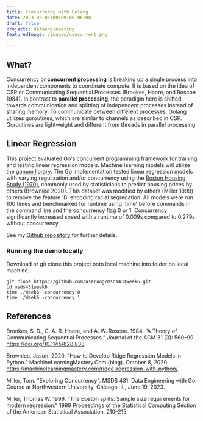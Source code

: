 ```yaml
---
title: Concurrency with Golang
date: 2023-08-01T00:09:00-06:00
draft: false
projects: dataengineering
featuredImage: /images/concurrent.png

---
```


## What?

Concurrency or **concurrent processing** is breaking up a single process into independent components to coordinate compute. It is based on the idea of CSP or Communicating Sequential Processes (Brookes, Hoare, and Roscoe 1984). In contrast to **parallel processing**, the paradigm here is shifted towards communication and splitting of independent processes instead of sharing memory. To communicate between different processes, Golang utilizes goroutines, which are similar to channels as described in CSP. Goroutines are lightweight and different from threads in parallel processing.

## Linear Regression
This project evaluated Go's concurrent programming framework for training and testing linear regression models. Machine learning models will utilize the [gonum library](https://pkg.go.dev/gonum.org/v1/gonum). The Go implementation tested linear regression models with varying regulization and/or concurrency using the [Boston Housing Study (1970)](http://lib.stat.cmu.edu/datasets/boston), commonly used by statisticians to predict housing prices by others (Brownlee 2020). This dataset was modified by others (Miller 1999) to remove the feature 'B' encoding racial segregation. All models were run 100 times and benchmarked for runtime using 'time' before commands in the command line and the concurrency flag 0 or 1. Concurrency significantly increased speed with a runtime of 0.009s compared to 0.279s without concurrency.

See my [Github repository](https://github.com/asaraog/msds431week6) for further details.

### Running the demo locally
Download or git clone this project onto local machine into folder on local machine.
```
git clone https://github.com/asaraog/msds431week6.git
cd msds431week6
time ./Week6 -concurrency 0
time ./Week6 -concurrency 1

```

## References

Brookes, S. D., C. A. R. Hoare, and A. W. Roscoe. 1984. “A Theory of Communicating Sequential Processes.” Journal of the ACM 31 (3): 560–99. https://doi.org/10.1145/828.833.

Brownlee, Jason. 2020. “How to Develop Ridge Regression Models in Python.” MachineLearningMastery.Com (blog). October 8, 2020. https://machinelearningmastery.com/ridge-regression-with-python/.

Miller, Tom. "Exploring Concurrency". MSDS 431: Data Engineering with Go. Course at Northwestern University, Chicago, IL, June 19, 2023.

Miller, Thomas W. 1999. "The Boston splits: Sample size requirements for modern regression." 1999 Proceedings of the Statistical Computing Section of the American Statistical Association, 210–215.

